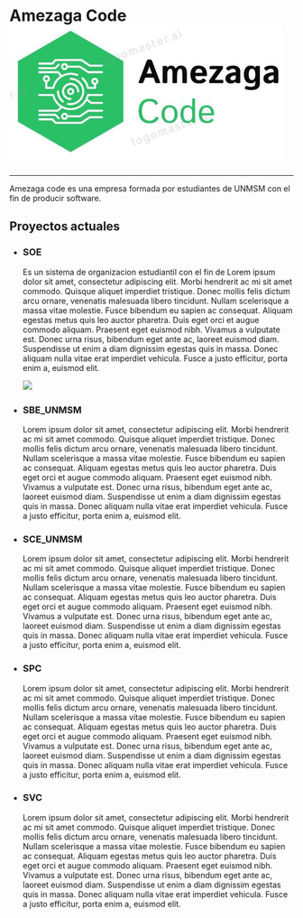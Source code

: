 # Amezaga Code                  ![](https://github.com/EDGUS1/Amezaga-Code/blob/Navarro_Eduardo/Desarrollo/SOE/Fuentes/logo_empresa.JPG)
___

Amezaga  code es una empresa formada por estudiantes de UNMSM con el fin de producir software.

## Proyectos actuales

- ### SOE
    Es un sistema de organizacion estudiantil con el fin de Lorem ipsum dolor sit amet, consectetur adipiscing elit. Morbi hendrerit ac mi sit amet commodo. Quisque aliquet imperdiet tristique. Donec mollis felis dictum arcu ornare, venenatis malesuada libero tincidunt. Nullam scelerisque a massa vitae molestie. Fusce bibendum eu sapien ac consequat. Aliquam egestas metus quis leo auctor pharetra. Duis eget orci et augue commodo aliquam. Praesent eget euismod nibh. Vivamus a vulputate est. Donec urna risus, bibendum eget ante ac, laoreet euismod diam. Suspendisse ut enim a diam dignissim egestas quis in massa. Donec aliquam nulla vitae erat imperdiet vehicula. Fusce a justo efficitur, porta enim a, euismod elit.

    ![](https://github.com/EDGUS1/Amezaga-Code/blob/main/Desarrollo/SOE/Fuentes/Dise%C3%B1o/Prototipos/Login_ES.png)

- ### SBE_UNMSM
    Lorem ipsum dolor sit amet, consectetur adipiscing elit. Morbi hendrerit ac mi sit amet commodo. Quisque aliquet imperdiet tristique. Donec mollis felis dictum arcu ornare, venenatis malesuada libero tincidunt. Nullam scelerisque a massa vitae molestie. Fusce bibendum eu sapien ac consequat. Aliquam egestas metus quis leo auctor pharetra. Duis eget orci et augue commodo aliquam. Praesent eget euismod nibh. Vivamus a vulputate est. Donec urna risus, bibendum eget ante ac, laoreet euismod diam. Suspendisse ut enim a diam dignissim egestas quis in massa. Donec aliquam nulla vitae erat imperdiet vehicula. Fusce a justo efficitur, porta enim a, euismod elit.

- ### SCE_UNMSM
    Lorem ipsum dolor sit amet, consectetur adipiscing elit. Morbi hendrerit ac mi sit amet commodo. Quisque aliquet imperdiet tristique. Donec mollis felis dictum arcu ornare, venenatis malesuada libero tincidunt. Nullam scelerisque a massa vitae molestie. Fusce bibendum eu sapien ac consequat. Aliquam egestas metus quis leo auctor pharetra. Duis eget orci et augue commodo aliquam. Praesent eget euismod nibh. Vivamus a vulputate est. Donec urna risus, bibendum eget ante ac, laoreet euismod diam. Suspendisse ut enim a diam dignissim egestas quis in massa. Donec aliquam nulla vitae erat imperdiet vehicula. Fusce a justo efficitur, porta enim a, euismod elit.
- ### SPC
    Lorem ipsum dolor sit amet, consectetur adipiscing elit. Morbi hendrerit ac mi sit amet commodo. Quisque aliquet imperdiet tristique. Donec mollis felis dictum arcu ornare, venenatis malesuada libero tincidunt. Nullam scelerisque a massa vitae molestie. Fusce bibendum eu sapien ac consequat. Aliquam egestas metus quis leo auctor pharetra. Duis eget orci et augue commodo aliquam. Praesent eget euismod nibh. Vivamus a vulputate est. Donec urna risus, bibendum eget ante ac, laoreet euismod diam. Suspendisse ut enim a diam dignissim egestas quis in massa. Donec aliquam nulla vitae erat imperdiet vehicula. Fusce a justo efficitur, porta enim a, euismod elit.
- ### SVC
    Lorem ipsum dolor sit amet, consectetur adipiscing elit. Morbi hendrerit ac mi sit amet commodo. Quisque aliquet imperdiet tristique. Donec mollis felis dictum arcu ornare, venenatis malesuada libero tincidunt. Nullam scelerisque a massa vitae molestie. Fusce bibendum eu sapien ac consequat. Aliquam egestas metus quis leo auctor pharetra. Duis eget orci et augue commodo aliquam. Praesent eget euismod nibh. Vivamus a vulputate est. Donec urna risus, bibendum eget ante ac, laoreet euismod diam. Suspendisse ut enim a diam dignissim egestas quis in massa. Donec aliquam nulla vitae erat imperdiet vehicula. Fusce a justo efficitur, porta enim a, euismod elit.